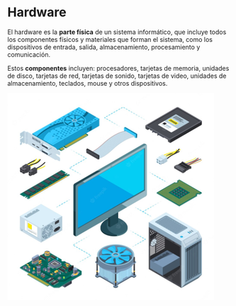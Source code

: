 # Hardware

El hardware es la **parte física** de un sistema informático, que incluye todos los componentes físicos y materiales que forman el sistema, como los dispositivos de entrada, salida, almacenamiento, procesamiento y comunicación.

Estos **componentes** incluyen: procesadores, tarjetas de memoria, unidades de disco, tarjetas de red, tarjetas de sonido, tarjetas de video, unidades de almacenamiento, teclados, mouse y otros dispositivos.

![imagen](img/2023-01-02-10-01-57.png)